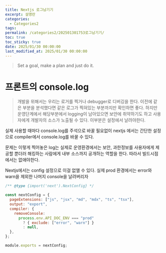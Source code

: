 ```yaml
---
title: Nextjs 로그남기기
excerpt: 설명란
categories:
  - Categories2
tags: 
permalink: /categories2/202501301753로그남기기/
toc: true
toc_sticky: true
date: 2025/01/30 00:00:00
last_modified_at: 2025/01/30 00:00:00
---
```

> Set a goal, make a plan and just do it.

# 프론트의 console.log
> 개발을 위해서는 우리는 로거를 찍거나 debugger로 디버깅을 한다.
> 이전에 같은 부분을 분석했다면 같은 로그가 찍혀있는 부분까지만 확인하면 좋다.
> 하지만 운영단계에서 해당부분에서 logging이 남아있으면 보안에 취약하기도 하고 사용자에게 개발자의 소스가 노출될 수 있다.
> 이부분은 설정에서 날려야한다.

실제 사용할 때마다 console.log를 주석으로 바꿀 필요없이 nextjs 에서는 간단한 설정으로 compiler에서 console.log를 바꿀 수 있다.
 
 문제는 이렇게 찍어놓은 log는 실제로 운영환경에서는 보안, 과한정보를 사용자에게 제공할 뿐더러 해킹하는 사람에게 내부 소스까지 공개하는 역할을 한다. 따라서 빌드시점에서는 없애야한다.

Nextjs에서는 config 설정으로 이걸 없앨 수 있다.
실제 prod 환경에서는 error와 warn을 제외한 나머지 console을 날려버리자
```js
/** @type {import('next').NextConfig} */

const nextConfig = {
  pageExtensions: ["js", "jsx", "md", "mdx", "ts", "tsx"],
  output: "export",
  compiler: {
    removeConsole:
      process.env.API_DOC_ENV === "prod"
        ? { exclude: ["error", "warn"] }
        : null,
  },
};

module.exports = nextConfig;


```